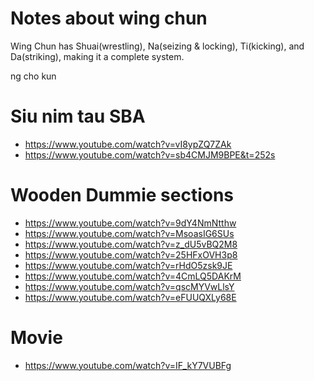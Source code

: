 # Notes about wing chun

Wing Chun has Shuai(wrestling), Na(seizing & locking),
Ti(kicking), and Da(striking), making it a complete system.

ng cho kun

# Siu nim tau SBA

+ https://www.youtube.com/watch?v=vI8ypZQ7ZAk
+ https://www.youtube.com/watch?v=sb4CMJM9BPE&t=252s

# Wooden Dummie sections
+ https://www.youtube.com/watch?v=9dY4NmNtthw
+ https://www.youtube.com/watch?v=MsoasIG6SUs
+ https://www.youtube.com/watch?v=z_dU5vBQ2M8
+ https://www.youtube.com/watch?v=25HFxOVH3p8
+ https://www.youtube.com/watch?v=rHdO5zsk9JE
+ https://www.youtube.com/watch?v=4CmLQ5DAKrM
+ https://www.youtube.com/watch?v=qscMYVwLlsY
+ https://www.youtube.com/watch?v=eFUUQXLy68E

# Movie
+ https://www.youtube.com/watch?v=IF_kY7VUBFg
